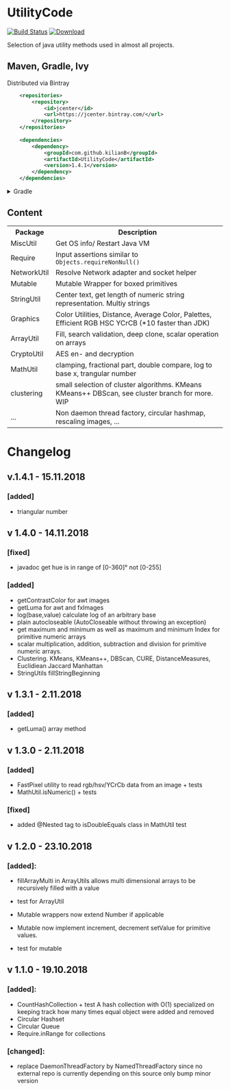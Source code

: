 # UtilityCode

[![Build Status](https://travis-ci.org/KilianB/UtilityCode.svg?branch=master)](https://travis-ci.org/KilianB/UtilityCode)
[ ![Download](https://api.bintray.com/packages/kilianb/maven/UtilityCode/images/download.svg) ](https://bintray.com/kilianb/maven/UtilityCode/_latestVersion)

Selection of java utility methods used in almost all projects.

## Maven, Gradle, Ivy

Distributed via Bintray 
``` XML
	<repositories>
		<repository>
			<id>jcenter</id>
			<url>https://jcenter.bintray.com/</url>
		</repository>
	</repositories>
	
	<dependencies>
		<dependency>
			<groupId>com.github.kilianB</groupId>
			<artifactId>UtilityCode</artifactId>
			<version>1.4.1</version>
		</dependency>
	</dependencies>
```

<details>
<summary>Gradle</summary>
<code>compile 'com.github.kilianB:UtilityCode:1.4.1'</code>
</details>

## Content

<table>
	<tr>
		<th>Package</th>
		<th>Description</th>
	</tr>
	<tr>
		<td>MiscUtil</td>
		<td>Get OS info/ Restart Java VM</td>
	</tr>
	<tr>
		<td>Require</td>
		<td>Input assertions similar to <code> Objects.requireNonNull()</code></td>
	</tr>
	<tr>
		<td>NetworkUtil</td>
		<td>Resolve Network adapter and socket helper</td>
	</tr>
	<tr>
		<td>Mutable</td>
		<td>Mutable Wrapper for boxed primitives</td>
	</tr>
	<tr>
		<td>StringUtil</td>
		<td>Center text, get length of numeric string representation. Multiy strings</td>
	</tr>
	<tr>
		<td>Graphics</td>
		<td>Color Utilities, Distance, Average Color, Palettes, Efficient RGB HSC YCrCB (*10 faster than JDK)</td>
	</tr>
	<tr>
		<td>ArrayUtil</td>
		<td>Fill, search validation, deep clone, scalar operation on arrays</td>
	</tr>
	<tr>
		<td>CryptoUtil</td>
		<td>AES en- and decryption</td>
	</tr>
	<tr>
		<td>MathUtil</td>
		<td>clamping, fractional part, double compare, log to base x, trangular number </td>
	</tr>
	<tr>
		<td>clustering</td>
		<td>small selection of cluster algorithms. KMeans KMeans++ DBScan, see cluster branch for more. WIP</td>
	</tr>
	<tr>
		<td>...</td>
		<td>Non daemon thread factory, circular hashmap, rescaling images, ...</td>
	</tr>
</table>

# Changelog


## v.1.4.1 - 15.11.2018

### [added]
- triangular number 

## v 1.4.0 - 14.11.2018

### [fixed]
- javadoc get hue is in range of [0-360]° not [0-255]

### [added]
- getContrastColor for awt images
- getLuma for awt and fxImages
- log(base,value) calculate log of an arbitrary base
- plain autocloseable (AutoCloseable without throwing an exception)
- get maximum and minimum as well as maximum and minimum Index for primitive numeric arrays
- scalar multiplication, addition, subtraction and division for primitive numeric arrays.
- Clustering. KMeans, KMeans++, DBScan, CURE, DistanceMeasures, Euclidiean Jaccard Manhattan
- StringUtils fillStringBeginning


## v 1.3.1 - 2.11.2018

### [added]
- getLuma() array method

## v 1.3.0 - 2.11.2018

### [added]
- FastPixel utility to read rgb/hsv/YCrCb data from an image + tests
- MathUtil.isNumeric() + tests

### [fixed] 
- added @Nested tag to isDoubleEquals class in MathUtil test

## v 1.2.0 - 23.10.2018
### [added]:

 - fillArrayMulti in ArrayUtils allows multi dimensional arrays to be recursively filled with a value
 - test for ArrayUtil

 - Mutable wrappers now extend Number if applicable
 - Mutable now implement increment, decrement setValue for primitive values. 
 - test for mutable

## v 1.1.0 - 19.10.2018
### [added]:
 - CountHashCollection + test A hash collection with O(1) specialized on keeping track how many times equal object were added and removed
 - Circular Hashset
 - Circular Queue
 - Require.inRange for collections
 ### [changed]:
 - replace DaemonThreadFactory by NamedThreadFactory since no external repo is currently depending on this source only bump minor version
